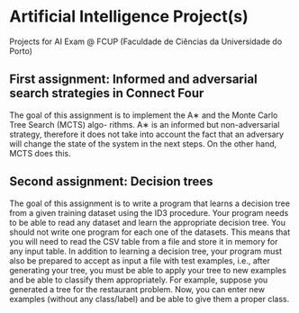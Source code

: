 # Artificial Intelligence Project(s)
Projects for AI Exam @ FCUP (Faculdade de Ciências da Universidade do Porto)

## First assignment: Informed and adversarial search strategies in Connect Four

The goal of this assignment is to implement the A∗ and the Monte Carlo Tree Search (MCTS) algo- rithms. A∗ is an informed but non-adversarial strategy, therefore it does not take into account the fact that an adversary will change the state of the system in the next steps. On the other hand, MCTS does this.

## Second assignment: Decision trees

The goal of this assignment is to write a program that learns a decision tree from a given training dataset using the ID3 procedure.
Your program needs to be able to read any dataset and learn the appropriate decision tree. You should not write one program for each one of the datasets. This means that you will need to read the CSV table from a file and store it in memory for any input table.
In addition to learning a decision tree, your program must also be prepared to accept as input a file with test examples, i.e., after generating your tree, you must be able to apply your tree to new examples and be able to classify them appropriately. For example, suppose you generated a tree for the restaurant problem. Now, you can enter new examples (without any class/label) and be able to give them a proper class.
